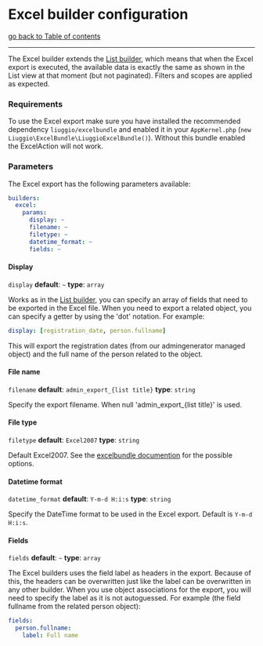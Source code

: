 # Excel builder configuration

[go back to Table of contents][back-to-index]

-----

The Excel builder extends the [List builder](list-builder), which means that when the Excel export is executed, the available data is exactly the same as shown in the List view at that moment (but not paginated). Filters and scopes are applied as expected.

### Requirements
To use the Excel export make sure you have installed the recommended dependency `liuggio/excelbundle` and enabled it in your `AppKernel.php` (`new Liuggio\ExcelBundle\LiuggioExcelBundle()`). Without this bundle enabled the ExcelAction will not work.


### Parameters
The Excel export has the following parameters available:
```yaml
builders:
  excel:
    params:
	  display: ~
	  filename: ~
	  filetype: ~
	  datetime_format: ~
	  fields: ~
```

#### Display
`display` __default__: `~` __type__: `array`

Works as in the [List builder](list-builder), you can specify an array of fields that need to be exported in the Excel file. When you need to export a related object, you can specify a getter by using the 'dot' notation. For example:

```yaml
display: [registration_date, person.fullname]
```

This will export the registration dates (from our admingenerator managed object) and the full name of the person related to the object.

#### File name
`filename` __default__: `admin_export_{list title}` __type__: `string`

Specify the export filename. When null 'admin_export_{list title}' is used.

#### File type
`filetype` __default__: `Excel2007` __type__: `string`

Default Excel2007. See the [excelbundle documention](https://github.com/liuggio/excelbundle#not-only-excel5) for the possible options.

#### Datetime format
`datetime_format` __default__: `Y-m-d H:i:s` __type__: `string`

Specify the DateTime format to be used in the Excel export. Default is `Y-m-d H:i:s`.

#### Fields
`fields` __default__: `~` __type__: `array`

The Excel builders uses the field label as headers in the export. Because of this, the headers can be overwritten just like the label can be overwritten in any other builder. When you use object associations for the export, you will need to specify the label as it is not autoguessed. For example (the field fullname from the related person object):

```yaml
fields:
  person.fullname:
    label: Full name
```

[back-to-index]: ../documentation.md
[list-builder]: builder-list.md